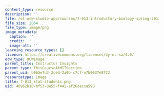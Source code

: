 ```yaml
---
content_type: resource
description: ''
file: /ol-ocw-studio-app/courses/7-013-introductory-biology-spring-2013/48962b10bf530e55f441af26decca598_7-013_stat-students.png
file_size: 2864
file_type: image/png
image_metadata:
  caption: ''
  credit: ''
  image-alt: ''
learning_resource_types: []
license: https://creativecommons.org/licenses/by-nc-sa/4.0/
ocw_type: OCWImage
parent_title: Instructor Insights
parent_type: ThisCourseAtMITSection
parent_uid: b0b5e7d3-3ced-2a0b-c7c7-e7b0037e8722
resourcetype: Image
title: 7-013_stat-students.png
uid: 48962b10-bf53-0e55-f441-af26decca598
---
```

